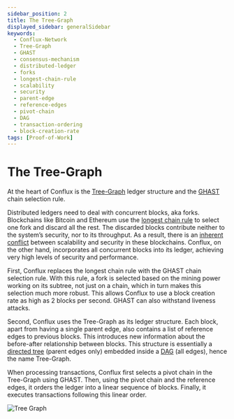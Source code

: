 ```yaml
---
sidebar_position: 2
title: The Tree-Graph
displayed_sidebar: generalSidebar
keywords:
  - Conflux-Network
  - Tree-Graph
  - GHAST
  - consensus-mechanism
  - distributed-ledger
  - forks
  - longest-chain-rule
  - scalability
  - security
  - parent-edge
  - reference-edges
  - pivot-chain
  - DAG
  - transaction-ordering
  - block-creation-rate
tags: [Proof-of-Work]
---
```


# The Tree-Graph

At the heart of Conflux is the [Tree-Graph](https://arxiv.org/pdf/1805.03870.pdf) ledger structure and the [GHAST](https://confluxnetwork.medium.com/conflux-research-group-ghast-mechanism-adaptive-weight-ghast-explained-part-1-ffe8224a7282) chain selection rule.

Distributed ledgers need to deal with concurrent blocks, aka forks. Blockchains like Bitcoin and Ethereum use the [longest chain rule](https://confluxnetwork.medium.com/advantages-and-disadvantages-of-the-longest-chain-rule-bc27225a2728) to select one fork and discard all the rest. The discarded blocks contribute neither to the system’s security, nor to its throughput. As a result, there is an [inherent conflict](https://eprint.iacr.org/2013/881.pdf) between scalability and security in these blockchains. Conflux, on the other hand, incorporates all concurrent blocks into its ledger, achieving very high levels of security and performance.

First, Conflux replaces the longest chain rule with the GHAST chain selection rule. With this rule, a fork is selected based on the mining power working on its subtree, not just on a chain, which in turn makes this selection much more robust. This allows Conflux to use a block creation rate as high as 2 blocks per second. GHAST can also withstand liveness attacks.

Second, Conflux uses the Tree-Graph as its ledger structure. Each block, apart from having a single parent edge, also contains a list of reference edges to previous blocks. This introduces new information about the before-after relationship between blocks. This structure is essentially a [directed tree](https://en.wikipedia.org/wiki/Polytree) (parent edges only) embedded inside a [DAG](https://en.wikipedia.org/wiki/Directed_acyclic_graph) (all edges), hence the name Tree-Graph.

When processing transactions, Conflux first selects a pivot chain in the Tree-Graph using GHAST. Then, using the pivot chain and the reference edges, it orders the ledger into a linear sequence of blocks. Finally, it executes transactions following this linear order.

![Tree Graph](../../img/tree_graph.jpg)

